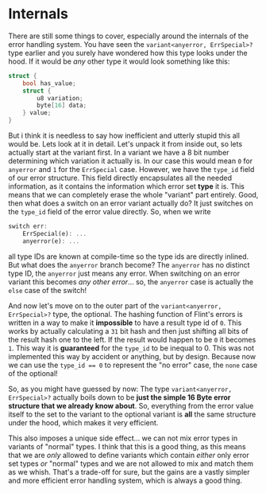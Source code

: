 # Internals

There are still some things to cover, especially around the internals of the error handling system. You have seen the `variant<anyerror, ErrSpecial>?` type earlier and you surely have wondered how this type looks under the hood. If it would be *any* other type it would look something like this:

```c
struct {
	bool has_value;
	struct {
		u8 variation;
		byte[16] data;
	} value;
}
```

But i think it is needless to say how inefficient and utterly stupid this all would be. Lets look at it in detail. Let's unpack it from inside out, so lets actually start at the variant first. In a variant we have a 8 bit number determining which variation it actually is. In our case this would mean `0` for `anyerror` and `1` for the `ErrSpecial` case. However, we have the `type_id` field of our error structure. This field directly encapsulates all the needed information, as it contains the information which error set **type** it is. This means that we can completely erase the whole "variant" part entirely. Good, then what does a switch on an error variant actually do? It just switches on the `type_id` field of the error value directly.
So, when we write

```rs
switch err:
	ErrSpecial(e): ...
	anyerror(e): ...
```

all type IDs are known at compile-time so the type ids are directly inlined. But what does the `anyerror` branch become? The `anyerror` has no distinct type ID, the `anyerror` just means any error. When switching on an error variant this becomes *any other error*... so, the `anyerror` case is actually the `else` case of the switch!

And now let's move on to the outer part of the `variant<anyerror, ErrSpecial>?` type, the optional. The hashing function of Flint's errors is written in a way to make it **impossible** to have a result type id of `0`. This works by actually calculating a `31` bit hash and then just shifting all bits of the result hash one to the left. If the result would happen to be `0` it becomes `1`. This way it is **guaranteed** for the `type_id` to be inequal to 0. This was not implemented this way by accident or anything, but by design. Because now we can use the `type_id == 0` to represent the "no error" case, the `none` case of the optional!

So, as you might have guessed by now: The type `variant<anyerror, ErrSpecial>?` actually boils down to be **just the simple 16 Byte error structure that we already know about**. So, everything from the error value itself to the set to the variant to the optional variant is **all** the same structure under the hood, which makes it very efficient.

This also imposes a unique side effect... we can not mix error types in variants of "normal" types. I think that this is a good thing, as this means that we are *only* allowed to define variants which contain *either* only error set types *or* "normal" types and we are not allowed to mix and match them as we whish. That's a trade-off for sure, but the gains are a vastly simpler and more efficient error handling system, which is always a good thing.
